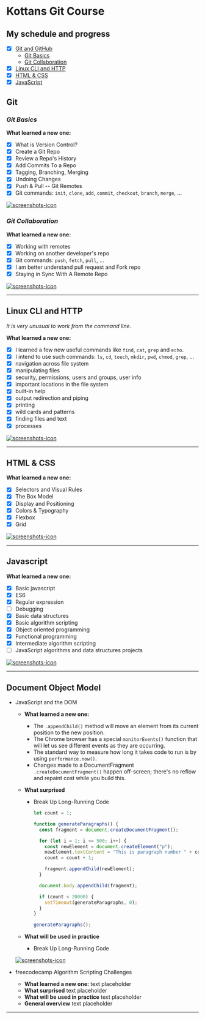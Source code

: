 # Kottans Git Course

## My schedule and progress

- [x] [Git and GitHub](#git)
  - [Git Basics](#git-basics)
  - [Git Collaboration](#git-collaboration)
- [x] [Linux CLI and HTTP](#linux-cli-and-http)
- [x] [HTML & CSS](#html--css)
- [x] [JavaScript](#javascript)

## Git

### _Git Basics_

**What learned a new one:**

- [x] What is Version Control?
- [x] Create a Git Repo
- [x] Review a Repo's History
- [x] Add Commits To a Repo
- [x] Tagging, Branching, Merging
- [x] Undoing Changes
- [x] Push & Pull -- Git Remotes
- [x] Git commands: `init`, `clone`, `add`, `commit`, `checkout`, `branch`, `merge`, ...

[![screenshots-icon](./screenshots-icon.png)](./git/git-basics)

### _Git Collaboration_

**What learned a new one:**

- [x] Working with remotes
- [x] Working on another developer's repo
- [x] Git commands: `push`, `fetch`, `pull`, ...
- [x] I am better understand pull request and Fork repo
- [x] Staying in Sync With A Remote Repo

[![screenshots-icon](./screenshots-icon.png)](./git/git-collaboration)

---

## Linux CLI and HTTP

_It is very unusual to work from the command line._

**What learned a new one:**

- [x] I learned a few new useful commands like `find`, `cat`, `grep` and `echo`.
- [x] I intend to use such commands: `ls`, `cd`, `touch`, `mkdir`, `pwd`, `chmod`, `grep`, ...
- [x] navigation across file system
- [x] manipulating files
- [x] security, permissions, users and groups, user info
- [x] important locations in the file system
- [x] built-in help
- [x] output redirection and piping
- [x] printing
- [x] wild cards and patterns
- [x] finding files and text
- [x] processes

[![screenshots-icon](./screenshots-icon.png)](./linux-cli/linux-survival.png)

---

## HTML & CSS

**What learned a new one:**

- [x] Selectors and Visual Rules
- [x] The Box Model
- [x] Display and Positioning
- [x] Colors & Typography
- [x] Flexbox
- [x] Grid

[![screenshots-icon](./screenshots-icon.png)](./html-css)

---

## Javascript

**What learned a new one:**

- [x] Basic javascript
- [x] ES6
- [x] Regular expression
- [ ] Debugging
- [x] Basic data structures
- [x] Basic algorithm scripting
- [x] Object oriented programming
- [x] Functional programming
- [x] Intermediate algorithm scripting
- [ ] JavaScript algorithms and data structures projects

[![screenshots-icon](./screenshots-icon.png)](./js/FFC_JavaScript_Algorithms_and_Data_Structures_Certification.png)

---

## Document Object Model

- JavaScript and the DOM

  - **What learned a new one:**
    - The `.appendChild()` method will move an element from its current position to the new position.
    - The Chrome browser has a special `monitorEvents()` function that will let us see different events as they are occurring.
    - The standard way to measure how long it takes code to run is by using `performance.now()`.
    - Changes made to a DocumentFragment `.createDocumentFragment()` happen off-screen; there's no reflow and repaint cost while you build this.
  - **What surprised**

    - Break Up Long-Running Code

      ```javascript
      let count = 1;

      function generateParagraphs() {
        const fragment = document.createDocumentFragment();

        for (let i = 1; i <= 500; i++) {
          const newElement = document.createElement("p");
          newElement.textContent = "This is paragraph number " + count;
          count = count + 1;

          fragment.appendChild(newElement);
        }

        document.body.appendChild(fragment);

        if (count < 20000) {
          setTimeout(generateParagraphs, 0);
        }
      }

      generateParagraphs();
      ```

  - **What will be used in practice**
    - Break Up Long-Running Code

  [![screenshots-icon](./screenshots-icon.png)](./document-object-model/JavaScript-and-the-DOM.png)

- freecodecamp Algorithm Scripting Challenges
  - **What learned a new one:** text placeholder
  - **What surprised** text placeholder
  - **What will be used in practice** text placeholder
  - **General overview** text placeholder

---
